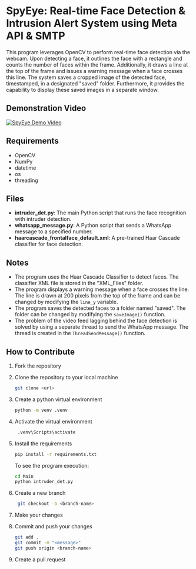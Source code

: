 # SpyEye: Real-time Face Detection & Intrusion Alert System using Meta API & SMTP

This program leverages OpenCV to perform real-time face detection via the webcam. Upon detecting a face, it outlines the face with a rectangle and counts the number of faces within the frame. Additionally, it draws a line at the top of the frame and issues a warning message when a face crosses this line. The system saves a cropped image of the detected face, timestamped, in a designated "saved" folder. Furthermore, it provides the capability to display these saved images in a separate window.

## Demonstration Video

[![SpyEye Demo Video](./demo/thumbnail.png)](https://youtu.be/vapcstpVHJY)

## Requirements

- OpenCV
- NumPy
- datetime
- os
- threading

## Files

- **intruder_det.py**: The main Python script that runs the face recognition with intruder detection.
- **whatsapp_message.py**: A Python script that sends a WhatsApp message to a specified number.
- **haarcascade_frontalface_default.xml**: A pre-trained Haar Cascade classifier for face detection.

## Notes

- The program uses the Haar Cascade Classifier to detect faces. The classifier XML file is stored in the "XML_Files" folder.
- The program displays a warning message when a face crosses the line. The line is drawn at 200 pixels from the top of the frame and can be changed by modifying the `line_y` variable.
- The program saves the detected faces to a folder named "saved". The folder can be changed by modifying the `saveImage()` function.
- The problem of the video feed lagging behind the face detection is solved by using a separate thread to send the WhatsApp message. The thread is created in the `ThreadSendMessage()` function.

## How to Contribute

1. Fork the repository
2. Clone the repository to your local machine

   ```bash
   git clone <url>
   ```

3. Create a python virtual environment

   ```bash
   python -m venv .venv
   ```

4. Activate the virtual environment

   ```bash
    .venv\Scripts\activate
   ```

5. Install the requirements

   ```bash
   pip install -r requirements.txt
   ```

   To see the program execution:

   ```bash
   cd Main
   python intruder_det.py
   ```

6. Create a new branch

   ```bash
    git checkout -b <branch-name>
   ```

7. Make your changes

8. Commit and push your changes

   ```bash
   git add .
   git commit -m "<message>"
   git push origin <branch-name>
   ```

9. Create a pull request
